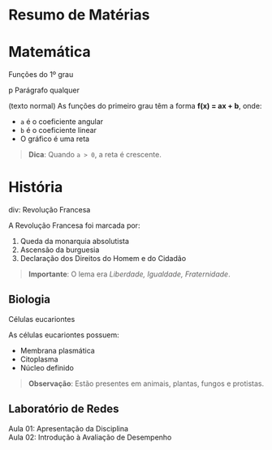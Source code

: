 <!-- title: Teste_Markdown -->
<link rel="stylesheet" href="estilos-markdown.css">

<h1 class="padrao"> Resumo de Matérias </h1>

<h1 class="matematica">Matemática </h1>

<div class="matematica">Funções do 1º grau</div>

<p> p Parágrafo qualquer </p>

(texto normal) As funções do primeiro grau têm a forma **f(x) = ax + b**, onde:

- `a` é o coeficiente angular
- `b` é o coeficiente linear
- O gráfico é uma reta

> **Dica**: Quando `a > 0`, a reta é crescente.

<h1 class="historia"> História </h1>

<div class="historia"> div: Revolução Francesa </div>

A Revolução Francesa foi marcada por:

1. Queda da monarquia absolutista
2. Ascensão da burguesia
3. Declaração dos Direitos do Homem e do Cidadão

> **Importante**: O lema era *Liberdade, Igualdade, Fraternidade*.

<h2 class="biologia"> Biologia </h2>

<div class="biologia">Células eucariontes</div>

As células eucariontes possuem:

- Membrana plasmática
- Citoplasma
- Núcleo definido

> **Observação**: Estão presentes em animais, plantas, fungos e protistas.

<h2 class="laboratorio-de-redes">Laboratório de Redes</h2>

<div class="laboratorio-de-redes">Aula 01: Apresentação da Disciplina</div>

<div class="laboratorio-de-redes">Aula 02: Introdução à Avaliação de Desempenho</div>

